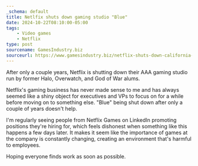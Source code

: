 ```yaml
---
_schema: default
title: Netlfix shuts down gaming studio "Blue"
date: 2024-10-22T08:10:00-05:00
tags:
    - Video games
    - Netflix
type: post
sourcename: GamesIndustry.biz
sourceurl: https://www.gamesindustry.biz/netflix-shuts-down-california-game-studio
---
```


After only a couple years, Netflix is shutting down their AAA gaming studio run by former Halo, Overwatch, and God of War alums.

Netflix's gaming business has never made sense to me and has always seemed like a shiny object for executives and VPs to focus on for a while before moving on to something else. "Blue" being shut down after only a couple of years doesn't help.

I'm regularly seeing people from Netflix Games on LinkedIn promoting positions they're hiring for, which feels dishonest when something like this happens a few days later. It makes it seem like the importance of games at the company is constantly changing, creating an environment that's harmful to employees.

Hoping everyone finds work as soon as possible.
